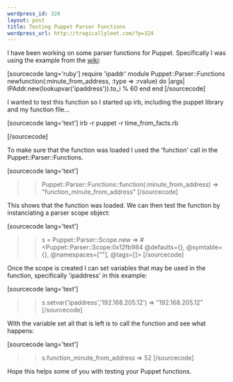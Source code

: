 ```yaml
--- 
wordpress_id: 324
layout: post
title: Testing Puppet Parser Functions
wordpress_url: http://tragicallyleet.com/?p=324
---
```

I have been working on some parser functions for Puppet. Specifically I was using the example from the <a href="http://reductivelabs.com/trac/puppet/wiki/WritingYourOwnFunctions">wiki</a>:

[sourcecode lang='ruby']
require 'ipaddr'
module Puppet::Parser::Functions
	newfunction(:minute_from_address, :type => :rvalue) do |args|
		IPAddr.new(lookupvar('ipaddress')).to_i % 60
	end
end
[/sourcecode]

I wanted to test this function so I started up irb, including the puppet library and my function file...

[sourcecode lang='text']
irb -r puppet -r time_from_facts.rb
>>
[/sourcecode]

To make sure that the function was loaded I used the 'function' call in the Puppet::Parser::Functions.

[sourcecode lang='text']
>> Puppet::Parser::Functions::function(:minute_from_address)
=> "function_minute_from_address"
[/sourcecode]

This shows that the function was loaded. We can then test the function by instanciating a parser scope object:

[sourcecode lang='text']
>> s = Puppet::Parser::Scope.new
=> #<Puppet::Parser::Scope:0x12fb984 @defaults={}, @symtable={}, @namespaces=[""], @tags=[]>
[/sourcecode]

Once the scope is created I can set variables that may be used in the function, specifically 'ipaddress' in this example:

[sourcecode lang='text']
>> s.setvar('ipaddress','192.168.205.12')
=> "192.168.205.12"
[/sourcecode]

With the variable set all that is left is to call the function and see what happens:

[sourcecode lang='text']
>> s.function_minute_from_address
=> 52
[/sourcecode]

Hope this helps some of you with testing your Puppet functions.
